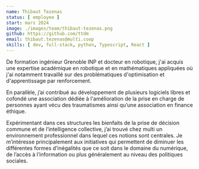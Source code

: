 ```yaml
---
name: Thibaut Tezenas
status: [ employee ]
start: mars 2024
image: ./images/team/thibaut-tezenas.png
github: https://github.com/ttdm
email: thibaut.tezenas@multi.coop
skills: [ dev, full-stack, python, Typescript, React ]
---
```


De formation ingénieur Grenoble INP et docteur en robotique, j'ai acquis une expertise académique en robotique et en mathématiques appliquées où j'ai notamment travaillé sur des problématiques d'optimisation et d'apprentissage par renforcement.

En parallèle, j’ai contribué au développement de plusieurs logiciels libres et cofondé une association dédiée à l'amélioration de la prise en charge de personnes ayant vécu des traumatismes ainsi qu’une association en finance éthique.

Expérimentant dans ces structures les bienfaits de la prise de décision commune et de l’intelligence collective, j’ai trouvé chez multi un environnement professionnel dans lequel ces notions sont centrales.
Je m’intéresse principalement aux initiatives qui permettent de diminuer les différentes formes d’inégalités que ce soit dans le domaine du numérique, de l’accès à l’information ou plus généralement au niveau des politiques sociales.